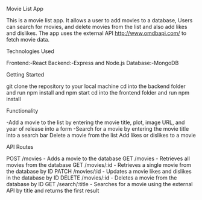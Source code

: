 Movie List App

This is a movie list app. It allows a user to add movies to a database, Users can search for movies, and delete movies from the list and also add likes and dislikes. The app uses the external API http://www.omdbapi.com/ to fetch movie data.

Technologies Used

Frontend:-React 
Backend:-Express and Node.js
Database:-MongoDB

Getting Started

git clone the repository to your local machine
cd into the backend folder and run npm install and npm start
cd into the frontend folder and run npm install

Functionality

-Add a movie to the list by entering the movie title, plot, image URL, and year of release into a form
-Search for a movie by entering the movie title into a search bar
Delete a movie from the list
Add likes or dislikes to a movie

API Routes

POST /movies - Adds a movie to the database
GET /movies - Retrieves all movies from the database
GET /movies/:id - Retrieves a single movie from the database by ID
PATCH /movies/:id - Updates a movie likes and dislikes in the database by ID
DELETE /movies/:id - Deletes a movie from the database by ID
GET /search/:title - Searches for a movie using the external API by title and returns the first result
